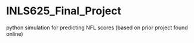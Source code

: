 # INLS625_Final_Project
python simulation for predicting NFL scores (based on prior project found online) 
